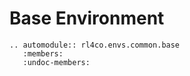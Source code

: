 # Base Environment

```{eval-rst}
.. automodule:: rl4co.envs.common.base
   :members:
   :undoc-members:
```